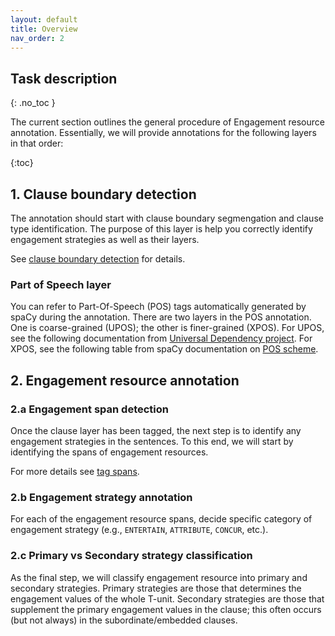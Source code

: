 ```yaml
---
layout: default
title: Overview
nav_order: 2
---
```



## Task description
{: .no_toc }

The current section outlines the general procedure of Engagement resource annotation. 
Essentially, we will provide annotations for the following layers in that order:

{:toc}



## 1. Clause boundary detection


The annotation should start with clause boundary segmengation and clause type identification.
The purpose of this layer is help you correctly identify engagement strategies as well as their layers.


See [clause boundary detection](3_Part2_Clause_boundary.md) for details.


### Part of Speech layer
You can refer to Part-Of-Speech (POS) tags automatically generated by spaCy during the annotation. 
There are two layers in the POS annotation. One is coarse-grained (UPOS); the other is finer-grained (XPOS).
For UPOS, see the following documentation from [Universal Dependency project](https://universaldependencies.org/u/pos/).
For XPOS, see the following table from spaCy documentation on [POS scheme](https://v2.spacy.io/api/annotation#pos-tagging).


## 2. Engagement resource annotation

### 2.a Engagement span detection

Once the clause layer has been tagged, the next step is to identify any engagement strategies in the sentences. To this end, we will start by identifying the spans of engagement resources.

For more details see [tag spans](4_Part3_tag_spans.md).



### 2.b Engagement strategy annotation

For each of the engagement resource spans, decide specific category of engagement strategy (e.g., `ENTERTAIN`, `ATTRIBUTE`, `CONCUR`, etc.).



### 2.c Primary vs Secondary strategy classification

As the final step, we will classify engagement resource into primary and secondary strategies.
Primary strategies are those that determines the engagement values of the whole T-unit.
Secondary strategies are those that supplement the primary engagement values in the clause; this often occurs (but not always) in the subordinate/embedded clauses.

